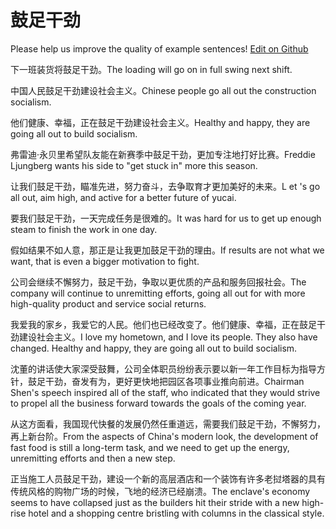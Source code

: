 # 鼓足干劲

Please help us improve the quality of example sentences! [Edit on Github](https://github.com/jiyushe/jiyu-example-sentence-source/blob/main/chinese/guzuganjin.md)

<p><span class="chinese">下一班装货将鼓足干劲。</span><span class="english">The loading will go on in full swing next shift.</span></p>

<p><span class="chinese">中国人民鼓足干劲建设社会主义。</span><span class="english">Chinese people go all out the construction socialism.</span></p>

<p><span class="chinese">他们健康、幸福，正在鼓足干劲建设社会主义。</span><span class="english">Healthy and happy, they are going all out to build socialism.</span></p>

<p><span class="chinese">弗雷迪·永贝里希望队友能在新赛季中鼓足干劲，更加专注地打好比赛。</span><span class="english">Freddie Ljungberg wants his side to "get stuck in" more this season.</span></p>

<p><span class="chinese">让我们鼓足干劲，瞄准先进，努力奋斗，去争取育才更加美好的未来。</span><span class="english">L et 's go all out, aim high, and active for a better future of yucai.</span></p>

<p><span class="chinese">要我们鼓足干劲，一天完成任务是很难的。</span><span class="english">It was hard for us to get up enough steam to finish the work in one day.</span></p>

<p><span class="chinese">假如结果不如人意，那正是让我更加鼓足干劲的理由。</span><span class="english">If results are not what we want, that is even a bigger motivation to fight.</span></p>

<p><span class="chinese">公司会继续不懈努力，鼓足干劲，争取以更优质的产品和服务回报社会。</span><span class="english">The company will continue to unremitting efforts, going all out for with more high-quality product and service social returns.</span></p>

<p><span class="chinese">我爱我的家乡，我爱它的人民。他们也已经改变了。他们健康、幸福，正在鼓足干劲建设社会主义。</span><span class="english">I love my hometown, and I love its people. They also have changed. Healthy and happy, they are going all out to build socialism.</span></p>

<p><span class="chinese">沈董的讲话使大家深受鼓舞，公司全体职员纷纷表示要以新一年工作目标为指导方针，鼓足干劲，奋发有为，更好更快地把园区各项事业推向前进。</span><span class="english">Chairman Shen's speech inspired all of the staff, who indicated that they would strive to propel all the business forward towards the goals of the coming year.</span></p>

<p><span class="chinese">从这方面看，我国现代快餐的发展仍然任重道远，需要我们鼓足干劲，不懈努力，再上新台阶。</span><span class="english">From the aspects of China's modern look, the development of fast food is still a long-term task, and we need to get up the energy, unremitting efforts and then a new step.</span></p>

<p><span class="chinese">正当施工人员鼓足干劲，建设一个新的高层酒店和一个装饰有许多老挝塔器的具有传统风格的购物广场的时候，飞地的经济已经崩溃。</span><span class="english">The enclave's economy seems to have collapsed just as the builders hit their stride with a new high-rise hotel and a shopping centre bristling with columns in the classical style.</span></p>

